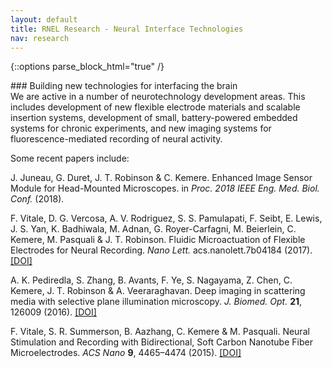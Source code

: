 ```yaml
---
layout: default
title: RNEL Research - Neural Interface Technologies
nav: research
---
```


{::options parse_block_html="true" /}

<div class="well">
### Building new technologies for interfacing the brain

<div class="lead">
We are active in a number of neurotechnology development areas. This includes development of new flexible electrode materials and scalable insertion systems, development of small, battery-powered embedded systems for chronic experiments, and new imaging systems for fluorescence-mediated recording of neural activity.

Some recent papers include:

J. Juneau, G. Duret, J. T. Robinson & C. Kemere. Enhanced Image Sensor Module for Head-Mounted Microscopes. in _Proc. 2018 IEEE Eng. Med. Biol. Conf._ (2018).

F. Vitale, D. G. Vercosa, A. V. Rodriguez, S. S. Pamulapati, F. Seibt, E. Lewis, J. S. Yan, K. Badhiwala, M. Adnan, G. Royer-Carfagni, M. Beierlein, C. Kemere, M. Pasquali & J. T. Robinson. Fluidic Microactuation of Flexible Electrodes for Neural Recording. _Nano Lett._ acs.nanolett.7b04184 (2017). [[DOI]](10.1021/acs.nanolett.7b04184)

A. K. Pediredla, S. Zhang, B. Avants, F. Ye, S. Nagayama, Z. Chen, C. Kemere, J. T. Robinson & A. Veeraraghavan. Deep imaging in scattering media with selective plane illumination microscopy. _J. Biomed. Opt._ **21**, 126009 (2016). [[DOI]](10.1117/1.JBO.21.12.126009)

F. Vitale, S. R. Summerson, B. Aazhang, C. Kemere & M. Pasquali. Neural Stimulation and Recording with Bidirectional, Soft Carbon Nanotube Fiber Microelectrodes. _ACS Nano_ **9**, 4465–4474 (2015). [[DOI]](10.1021/acsnano.5b01060)

</div>
</div>
